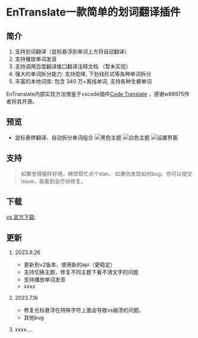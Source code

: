 # EnTranslate一款简单的划词翻译插件

## 简介
1. 支持划词翻译（鼠标悬浮到单词上方将自动翻译）
2. 支持播放单词发音
3. 支持调用百度翻译接口翻译注释文档 （暂未实现）
4. 强大的单词拆分能力: 支持驼峰, 下划线形式等各种单词拆分
5. 丰富的本地词库: 包含 340 万+离线单词, 支持各种生僻单词

EnTranslate内部实现方法借鉴于vscode插件[Code Translate](https://github.com/w88975/code-translate-vscode) ，感谢w88975作者将其开源。

## 预览

- 鼠标悬停翻译、自动拆分单词组合
![黑色主题](https://cdn.jsdelivr.net/gh/Entity-Now/EnTranslate/docs/black.png)
![白色主题](https://cdn.jsdelivr.net/gh/Entity-Now/EnTranslate/docs/white.png)
![设置界面](https://cdn.jsdelivr.net/gh/Entity-Now/EnTranslate/docs/settings.png)

## 支持
> 如果觉得插件好用，麻烦帮忙点个star。
> 如果你发现如何bug，你可以提交issue，我看到会尽快修复。

## 下载
[vs 官方下载](https://marketplace.visualstudio.com/items?itemName=Entity-Now.Translate);

## 更新
1. 2023.9.26
   - 更新到v2版本，使用新的api（更稳定）
   - 支持切换主题，修复不同主题下看不清文字的问题
   - 支持播放单词发音
   - xxxx

2. 2023.7.16 
    - 修复光标悬浮在特殊字符上面会导致vs崩溃的问题。
    - 其他bug

3. xxxx....

